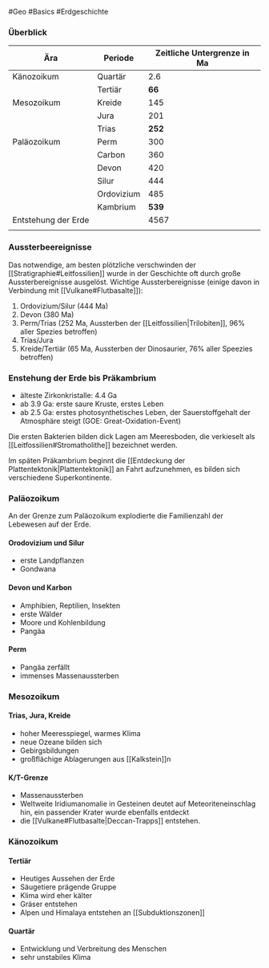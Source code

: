 #Geo #Basics #Erdgeschichte

### Überblick

| Ära                 | Periode    | Zeitliche Untergrenze in Ma |
| ------------------- | ---------- | --------------------------- |
| Känozoikum          | Quartär    | 2.6                            |
|                     | Tertiär    | **66**                      |
| Mesozoikum          | Kreide     | 145                         |
|                     | Jura       | 201                         |
|                     | Trias      | **252**                     |
| Paläozoikum         | Perm       | 300                         |
|                     | Carbon     | 360                         |
|                     | Devon      | 420                         |
|                     | Silur      | 444                         |
|                     | Ordovizium | 485                         |
|                     | Kambrium   | **539**                     |
| Entstehung der Erde |            | 4567                        |
|                     |            |                             |


### Aussterbeereignisse

Das notwendige, am besten plötzliche verschwinden der [[Stratigraphie#Leitfossilien]] wurde in der Geschichte oft durch große Aussterbereignisse ausgelöst. Wichtige Aussterbereignisse (einige davon in Verbindung mit [[Vulkane#Flutbasalte]]):

1. Ordovizium/Silur (444 Ma)
2. Devon (380 Ma)
3. Perm/Trias (252 Ma, Aussterben der [[Leitfossilien|Trilobiten]], 96% aller Spezies betroffen)
4. Trias/Jura
5. Kreide/Tertiär (65 Ma, Aussterben der Dinosaurier, 76% aller Speezies betroffen)

### Enstehung der Erde bis Präkambrium

- älteste Zirkonkristalle: 4.4 Ga
- ab 3.9 Ga: erste saure Kruste, erstes Leben
- ab 2.5 Ga: erstes photosynthetisches Leben, der Sauerstoffgehalt der Atmosphäre steigt (GOE: Great-Oxidation-Event)

Die ersten Bakterien bilden dick Lagen am Meeresboden, die verkieselt als [[Leitfossilien#Stromatholithe]] bezeichnet werden.

Im späten Präkambrium beginnt die [[Entdeckung der Plattentektonik|Plattentektonik]] an Fahrt aufzunehmen, es bilden sich verschiedene Superkontinente.

### Paläozoikum

An der Grenze zum Paläozoikum explodierte die Familienzahl der Lebewesen auf der Erde. 

#### Orodovizium und Silur

- erste Landpflanzen
- Gondwana

#### Devon und Karbon

- Amphibien, Reptilien, Insekten
- erste Wälder
- Moore und Kohlenbildung
- Pangäa

#### Perm

- Pangäa zerfällt
- immenses Massenaussterben

### Mesozoikum

#### Trias, Jura, Kreide

- hoher Meeresspiegel, warmes Klima
- neue Ozeane bilden sich
- Gebirgsbildungen
- großflächige Ablagerungen aus [[Kalkstein]]n

#### K/T-Grenze

- Massenaussterben
- Weltweite Iridiumanomalie in Gesteinen deutet auf Meteoriteneinschlag hin, ein passender Krater wurde ebenfalls entdeckt
- die [[Vulkane#Flutbasalte|Deccan-Trapps]] entstehen.

### Känozoikum

#### Tertiär

- Heutiges Aussehen der Erde
- Säugetiere prägende Gruppe
- Klima wird eher kälter
- Gräser entstehen
- Alpen und Himalaya entstehen an [[Subduktionszonen]]

#### Quartär

- Entwicklung und Verbreitung des Menschen
- sehr unstabiles Klima
